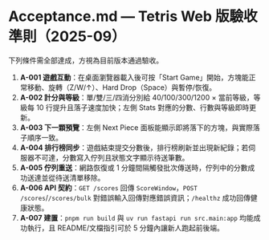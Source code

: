 # Acceptance.md — Tetris Web 版驗收準則（2025-09）

下列條件需全部達成，方視為目前版本通過驗收。

1. **A-001 遊戲互動**：在桌面瀏覽器載入後可按「Start Game」開始，方塊能正常移動、旋轉（Z/W/↑）、Hard Drop（Space）與暫停/恢復。
2. **A-002 計分與等級**：單/雙/三/四消分別給 40/100/300/1200 × 當前等級，等級每 10 行提升且落子速度加快；左側 Stats 對應的分數、行數與等級即時更新。
3. **A-003 下一顆預覽**：左側 Next Piece 面板能顯示即將落下的方塊，與實際落子順序一致。
4. **A-004 排行榜同步**：遊戲結束提交分數後，排行榜刷新並出現新紀錄；若伺服器不可達，分數寫入佇列且狀態文字顯示待送筆數。
5. **A-005 佇列重送**：網路恢復或 1 分鐘間隔觸發批次傳送時，佇列中的分數成功送達並從待送清單移除。
6. **A-006 API 契約**：`GET /scores` 回傳 `ScoreWindow`，`POST /scores`/`/scores/bulk` 對錯誤輸入回傳對應錯誤資訊；`/healthz` 成功回傳健康狀態。
7. **A-007 建置**：`pnpm run build` 與 `uv run fastapi run src.main:app` 均能成功執行，且 README/文檔指引可於 5 分鐘內讓新人跑起前後端。

